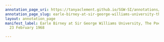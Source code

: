 ```yaml
---
annotation_page_uri: https://tanyaclement.github.io/SGW-SI/annotations/earle-birney-at-sir-george-williams-university-the-poetry-series-23-february-1968-canvas-1-earle-birney.json
annotation_page_slug: earle-birney-at-sir-george-williams-university-the-poetry-series-23-february-1968-canvas-1-earle-birney
layout: annotation_page
manifest_label: Earle Birney at Sir George Williams University, The Poetry Series,
  23 February 1968

---
```

